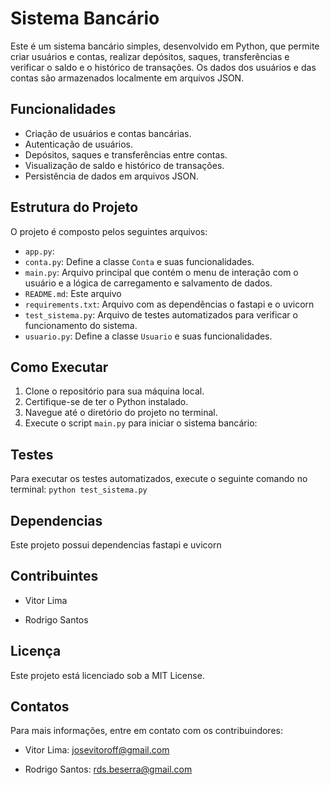 # Sistema Bancário

Este é um sistema bancário simples, desenvolvido em Python, que permite criar usuários e contas, realizar depósitos, saques, transferências e verificar o saldo e o histórico de transações. Os dados dos usuários e das contas são armazenados localmente em arquivos JSON.

## Funcionalidades

- Criação de usuários e contas bancárias.
- Autenticação de usuários.
- Depósitos, saques e transferências entre contas.
- Visualização de saldo e histórico de transações.
- Persistência de dados em arquivos JSON.

## Estrutura do Projeto

O projeto é composto pelos seguintes arquivos:

- `app.py`: 
- `conta.py`: Define a classe `Conta` e suas funcionalidades.
- `main.py`: Arquivo principal que contém o menu de interação com o usuário e a lógica de carregamento e salvamento de dados.
- `README.md`: Este arquivo
- `requirements.txt`:  Arquivo com as dependências o fastapi e o uvicorn
- `test_sistema.py`: Arquivo de testes automatizados para verificar o funcionamento do sistema.
- `usuario.py`: Define a classe `Usuario` e suas funcionalidades.

## Como Executar

1. Clone o repositório para sua máquina local.
2. Certifique-se de ter o Python instalado.
3. Navegue até o diretório do projeto no terminal.
4. Execute o script `main.py` para iniciar o sistema bancário:

## Testes

Para executar os testes automatizados, execute o seguinte comando no terminal:
`python test_sistema.py`

## Dependencias

Este projeto possui dependencias fastapi e uvicorn

## Contribuintes

- Vitor Lima

- Rodrigo Santos

## Licença

Este projeto está licenciado sob a MIT License.

## Contatos

Para mais informações, entre em contato com os contribuindores:

- Vitor Lima: josevitoroff@gmail.com

- Rodrigo Santos: rds.beserra@gmail.com
